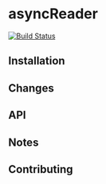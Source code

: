 asyncReader
===========

[![Build Status](https://travis-ci.org/davazp/async-reader.svg?branch=master)](https://travis-ci.org/davazp/async-reader)

## Installation

## Changes

## API

## Notes

## Contributing
